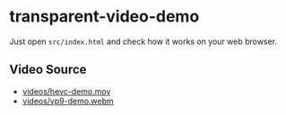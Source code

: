 # transparent-video-demo

Just open `src/index.html` and check how it works on your web browser.

## Video Source

- [videos/hevc-demo.mov](https://docs-assets.developer.apple.com/published/55f152bdaa/UsingHEVCVideoWithAlpha.zip)
- [videos/vp9-demo.webm](https://github.com/samdutton/simpl/blob/gh-pages/videoalpha/video/dancer1.webm)
